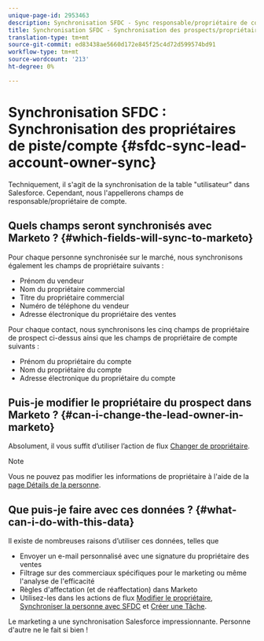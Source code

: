 ```yaml
---
unique-page-id: 2953463
description: Synchronisation SFDC - Sync responsable/propriétaire de compte - Documentation sur le marketing - Documentation du produit
title: Synchronisation SFDC - Synchronisation des prospects/propriétaires de comptes
translation-type: tm+mt
source-git-commit: ed83438ae5660d172e845f25c4d72d599574bd91
workflow-type: tm+mt
source-wordcount: '213'
ht-degree: 0%

---
```



# Synchronisation SFDC : Synchronisation des propriétaires de piste/compte {#sfdc-sync-lead-account-owner-sync}

Techniquement, il s&#39;agit de la synchronisation de la table &quot;utilisateur&quot; dans Salesforce. Cependant, nous l&#39;appellerons champs de responsable/propriétaire de compte.

## Quels champs seront synchronisés avec Marketo ? {#which-fields-will-sync-to-marketo}

Pour chaque personne synchronisée sur le marché, nous synchronisons également les champs de propriétaire suivants :

* Prénom du vendeur
* Nom du propriétaire commercial
* Titre du propriétaire commercial
* Numéro de téléphone du vendeur
* Adresse électronique du propriétaire des ventes

Pour chaque contact, nous synchronisons les cinq champs de propriétaire de prospect ci-dessus ainsi que les champs de propriétaire de compte suivants :

* Prénom du propriétaire du compte
* Nom du propriétaire du compte
* Adresse électronique du propriétaire du compte

## Puis-je modifier le propriétaire du prospect dans Marketo ? {#can-i-change-the-lead-owner-in-marketo}

Absolument, il vous suffit d’utiliser l’action de flux [Changer de propriétaire](/help/marketo/product-docs/core-marketo-concepts/smart-campaigns/salesforce-flow-actions/change-owner.md).

>[!NOTE]
>
>Vous ne pouvez pas modifier les informations de propriétaire à l&#39;aide de la [page Détails de la personne](/help/marketo/product-docs/core-marketo-concepts/smart-lists-and-static-lists/managing-people-in-smart-lists/using-the-person-detail-page.md).

## Que puis-je faire avec ces données ? {#what-can-i-do-with-this-data}

Il existe de nombreuses raisons d’utiliser ces données, telles que

* Envoyer un e-mail personnalisé avec une signature du propriétaire des ventes
* Filtrage sur des commerciaux spécifiques pour le marketing ou même l&#39;analyse de l&#39;efficacité
* Règles d&#39;affectation (et de réaffectation) dans Marketo
* Utilisez-les dans les actions de flux [Modifier le propriétaire](/help/marketo/product-docs/core-marketo-concepts/smart-campaigns/salesforce-flow-actions/change-owner.md), [Synchroniser la personne avec SFDC](/help/marketo/product-docs/core-marketo-concepts/smart-campaigns/salesforce-flow-actions/sync-person-to-sfdc.md) et [Créer une Tâche](/help/marketo/product-docs/core-marketo-concepts/smart-campaigns/salesforce-flow-actions/create-task.md).

Le marketing a une synchronisation Salesforce impressionnante. Personne d&#39;autre ne le fait si bien !

